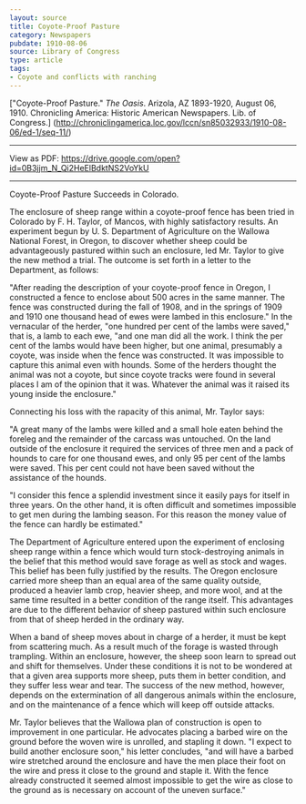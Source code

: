 ```yaml
---
layout: source
title: Coyote-Proof Pasture
category: Newspapers
pubdate: 1910-08-06
source: Library of Congress
type: article
tags:
- Coyote and conflicts with ranching
---
```

["Coyote-Proof Pasture." *The Oasis*. Arizola, AZ 1893-1920, August 06, 1910. Chronicling America: Historic American Newspapers. Lib. of Congress.] (http://chroniclingamerica.loc.gov/lccn/sn85032933/1910-08-06/ed-1/seq-11/)

***
View as PDF: https://drive.google.com/open?id=0B3jjm_N_Qi2HeElBdktNS2VoYkU
***
Coyote-Proof Pasture Succeeds in Colorado.

The enclosure of sheep range within a coyote-proof fence has been tried in Colorado by F. H. Taylor, of Mancos, with highly satisfactory results. An experiment begun by U. S. Department of Agriculture on the Wallowa National Forest, in Oregon, to discover whether sheep could be advantageously pastured within such an enclosure, led Mr. Taylor to give the new method a trial. The outcome is set forth in a letter to the Department, as follows:

"After reading the description of your coyote-proof fence in Oregon, I constructed a fence to enclose about 500 acres in the same manner. The fence was constructed during the fall of 1908, and in the springs of 1909 and 1910 one thousand head of ewes were lambed in this enclosure." In the vernacular of the herder, "one hundred per cent of the lambs were saved," that is, a lamb to each ewe, "and one man did all the work. I think the per cent of the lambs would have been higher, but one animal, presumably a coyote, was inside when the fence was constructed. It was impossible to capture this animal even with hounds. Some of the herders thought the animal was not a coyote, but since coyote tracks were found in several places I am of the opinion that it was. Whatever the animal was it raised its young inside the enclosure."

Connecting his loss with the rapacity of this animal, Mr. Taylor says:

"A great many of the lambs were killed and a small hole eaten behind the foreleg and the remainder of the carcass was untouched. On the land outside of the enclosure it required the services of three men and a pack of hounds to care for one thousand ewes, and only 95 per cent of the lambs were saved. This per cent could not have been saved without the assistance of the hounds.

"I consider this fence a splendid investment since it easily pays for itself in three years. On the other hand, it is often difficult and sometimes impossible to get men during the lambing season. For this reason the money value of the fence can hardly be estimated."

The Department of Agriculture entered upon the experiment of enclosing sheep range within a fence which would turn stock-destroying animals in the belief that this method would save forage as well as stock and wages. This belief has been fully justified by the results. The Oregon enclosure carried more sheep than an equal area of the same quality outside, produced a heavier lamb crop, heavier sheep, and more wool, and at the same time resulted in a better condition of the range itself. This advantages are due to the different behavior of sheep pastured within such enclosure from that of sheep herded in the ordinary way.

When a band of sheep moves about in charge of a herder, it must be kept from scattering much. As a result much of the forage is wasted through trampling. Within an enclosure, however, the sheep soon learn to spread out and shift for themselves. Under these conditions it is not to be wondered at that a given area supports more sheep, puts them in better condition, and they suffer less wear and tear. The success of the new method, however, depends on the extermination of all dangerous animals within the enclosure, and on the maintenance of a fence which will keep off outside attacks.

Mr. Taylor believes that the Wallowa plan of construction is open to improvement in one particular. He advocates placing a barbed wire on the ground before the woven wire is unrolled, and stapling it down. "I expect to build another enclosure soon," his letter concludes, "and will have a barbed wire stretched around the enclosure and have the men place their foot on the wire and press it close to the ground and staple it. With the fence already constructed it seemed almost impossible to get the wire as close to the ground as is necessary on account of the uneven surface."
